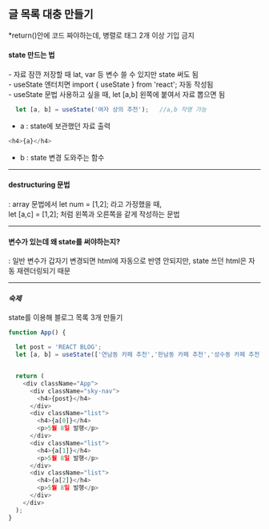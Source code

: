 ## 글 목록 대충 만들기

  *return()안에 코드 짜야하는데, 병렬로 태그 2개 이상 기입 금지
  
<h4>state 만드는 법</h4>
- 자료 잠깐 저장할 때 lat, var 등 변수 쓸 수 있지만 state 써도 됨<br>
- useState 엔터치면 import { useState } from 'react'; 자동 작성됨<br>
- useState 문법 사용하고 싶을 때, let [a,b] 왼쪽에 붙여서 자료 뽑으면 됨

```javaScript
  let [a, b] = useState('여자 상의 추천');   //a,b 작명 가능
```
  - a : state에 보관했던 자료 출력
  ```javaScript
  <h4>{a}</h4>
  ```
  - b : state 변경 도와주는 함수

-------------------------------

<h4>destructuring 문법</h4>
 : array 문법에서 let num = [1,2]; 라고 가정했을 때, <br>
   let [a,c] = [1,2]; 처럼 왼쪽과 오른쪽을 같게 작성하는 문법
   
-------------------------------
   
<h4>변수가 있는데 왜 state를 써야하는지?</h4>
 : 일반 변수가 갑자기 변경되면 html에 자동으로 반영 안되지만, state 쓰던 html은 자동 재렌더링되기 때문
 
--------------------------------

*<h4>숙제</h4>*
state를 이용해 블로그 목록 3개 만들기

```javaScript
function App() {

  let post = 'REACT BLOG';
  let [a, b] = useState(['연남동 카페 추천','한남동 카페 추천','성수동 카페 추천']);


  return (
    <div className="App">
      <div className="sky-nav">
        <h4>{post}</h4>
      </div>
      <div className="list">
        <h4>{a[0]}</h4>
        <p>5월 8일 발행</p>
      </div>
      <div className="list">
        <h4>{a[1]}</h4>
        <p>5월 8일 발행</p>
      </div>
      <div className="list">
        <h4>{a[2]}</h4>
        <p>5월 8일 발행</p>
      </div>
    </div>
  );
}
```
